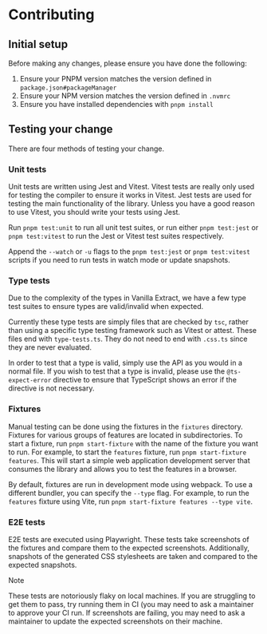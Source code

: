 # Contributing

## Initial setup

Before making any changes, please ensure you have done the following:

1. Ensure your PNPM version matches the version defined in `package.json#packageManager`
1. Ensure your NPM version matches the version defined in `.nvmrc`
1. Ensure you have installed dependencies with `pnpm install`

## Testing your change

There are four methods of testing your change.

### Unit tests

Unit tests are written using Jest and Vitest.
Vitest tests are really only used for testing the compiler to ensure it works in Vitest.
Jest tests are used for testing the main functionality of the library.
Unless you have a good reason to use Vitest, you should write your tests using Jest.

Run `pnpm test:unit` to run all unit test suites, or run either `pnpm test:jest` or `pnpm test:vitest` to run the Jest or Vitest test suites respectively.

Append the `--watch` or `-u` flags to the `pnpm test:jest` or `pnpm test:vitest` scripts if you need to run tests in watch mode or update snapshots.

### Type tests

Due to the complexity of the types in Vanilla Extract, we have a few type test suites to ensure types are valid/invalid when expected.

Currently these type tests are simply files that are checked by `tsc`, rather than using a specific type testing framework such as Vitest or attest.
These files end with `type-tests.ts`.
They do not need to end with `.css.ts` since they are never evaluated.

In order to test that a type is valid, simply use the API as you would in a normal file.
If you wish to test that a type is invalid, please use the `@ts-expect-error` directive to ensure that TypeScript shows an error if the directive is not necessary.

### Fixtures

Manual testing can be done using the fixtures in the `fixtures` directory.
Fixtures for various groups of features are located in subdirectories.
To start a fixture, run `pnpm start-fixture` with the name of the fixture you want to run.
For example, to start the `features` fixture, run `pnpm start-fixture features`.
This will start a simple web application development server that consumes the library and allows you to test the features in a browser.

By default, fixtures are run in development mode using webpack.
To use a different bundler, you can specify the `--type` flag.
For example, to run the `features` fixture using Vite, run `pnpm start-fixture features --type vite`.

### E2E tests

E2E tests are executed using Playwright.
These tests take screenshots of the fixtures and compare them to the expected screenshots.
Additionally, snapshots of the generated CSS stylesheets are taken and compared to the expected snapshots.

> [!NOTE]
> These tests are notoriously flaky on local machines.
> If you are struggling to get them to pass, try running them in CI (you may need to ask a maintainer to approve your CI run.
> If screenshots are failing, you may need to ask a maintainer to update the expected screenshots on their machine.
